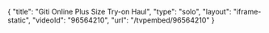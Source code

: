 {
    "title": "Giti Online Plus Size Try-on Haul",
    "type": "solo",
    "layout": "iframe-static",
    "videoId": "96564210",
    "url": "\/tvpembed\/96564210"
}